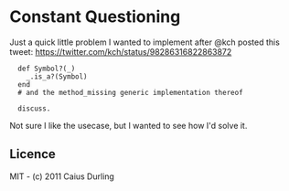 # Constant Questioning

Just a quick little problem I wanted to implement after @kch posted this tweet: https://twitter.com/kch/status/98286316822863872

      def Symbol?(_)
        _.is_a?(Symbol)
      end
      # and the method_missing generic implementation thereof

      discuss.

Not sure I like the usecase, but I wanted to see how I'd solve it.

## Licence

MIT - (c) 2011 Caius Durling
